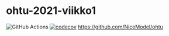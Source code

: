 # ohtu-2021-viikko1
![GitHub Actions](https://github.com/NiceModel/ohtu-2021-viikko1/workflows/CI/badge.svg)
[![codecov](https://codecov.io/gh/NiceModel/ohtu-2021-viikko1/branch/main/graph/badge.svg?token=4S2FK52ZOG)](https://codecov.io/gh/NiceModel/ohtu-2021-viikko1)
https://github.com/NiceModel/ohtu

